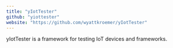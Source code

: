 ```yaml
---
title: "yIotTester"
github: "yiottester"
website: "https://github.com/wyattkroemer/yIotTester"
---
```


yIotTester is a framework for testing IoT devices and frameworks.
